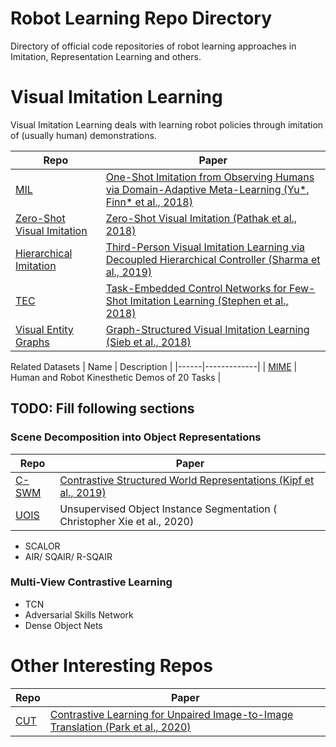 # Robot Learning Repo Directory
Directory of official code repositories of robot learning approaches in Imitation, Representation Learning and others.

# Visual Imitation Learning 

Visual Imitation Learning deals with learning robot policies through imitation of (usually human) demonstrations.

| Repo | Paper |
|------|-------|
| [MIL](https://github.com/tianheyu927/mil) | [One-Shot Imitation from Observing Humans via Domain-Adaptive Meta-Learning (Yu*, Finn* et al., 2018)](https://arxiv.org/abs/1802.01557) |
| [Zero-Shot Visual Imitation](https://github.com/pathak22/zeroshot-imitation) | [Zero-Shot Visual Imitation (Pathak et al., 2018)](https://pathak22.github.io/zeroshot-imitation)|
| [Hierarchical Imitation](https://github.com/pathak22/hierarchical-imitation/) | [Third-Person Visual Imitation Learning via Decoupled Hierarchical Controller (Sharma et al., 2019)](https://pathak22.github.io/hierarchical-imitation/) |
| [TEC](https://github.com/stepjam/TecNets) | [Task-Embedded Control Networks for Few-Shot Imitation Learning (Stephen et al., 2018)](https://arxiv.org/abs/1810.03237) |
| [Visual Entity Graphs](https://github.com/msieb1/visual-entity-graphs/tree/master/code) | [Graph-Structured Visual Imitation Learning (Sieb et al., 2018)](https://msieb1.github.io/visual-entity-graphs/) |

Related Datasets 
| Name | Description |
|------|-------------|
| [MIME](https://www.dropbox.com/sh/hwgdkzbu488gwy4/AABPjRj_ZpNYn5WjbnkdoDKQa?dl=0&preview=README.txt) | Human and Robot Kinesthetic Demos of 20 Tasks |

## TODO: Fill following sections

### Scene Decomposition into Object Representations

| Repo | Paper |
|------|-------|
| [C-SWM](https://github.com/tkipf/c-swm) | [Contrastive Structured World Representations (Kipf et al., 2019)](https://www.google.com/url?sa=t&rct=j&q=&esrc=s&source=web&cd=&cad=rja&uact=8&ved=2ahUKEwjis4L7kfbxAhWf_7sIHeq-BwcQFjABegQICBAD&url=https%3A%2F%2Farxiv.org%2Fabs%2F1911.12247&usg=AOvVaw1-d4lAt-twW0kQPRrF7mlI) |
| [UOIS](https://github.com/chrisdxie/uois) | Unsupervised Object Instance Segmentation ( Christopher Xie et al., 2020) |

- SCALOR
- AIR/ SQAIR/ R-SQAIR

### Multi-View Contrastive Learning 

- TCN
- Adversarial Skills Network
- Dense Object Nets

# Other Interesting Repos

| Repo | Paper |
|------|-------|
| [CUT](https://github.com/taesungp/contrastive-unpaired-translation) | [Contrastive Learning for Unpaired Image-to-Image Translation (Park et al., 2020)](http://taesung.me/ContrastiveUnpairedTranslation/) |
